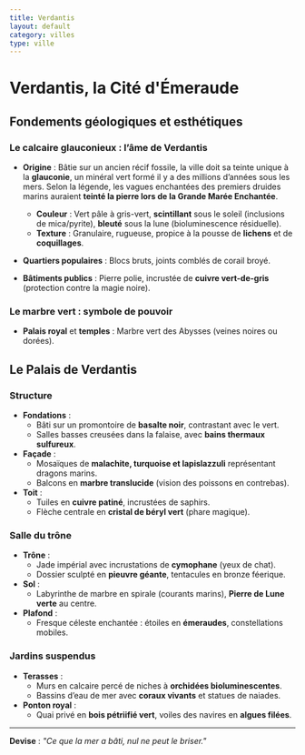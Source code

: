 ```yaml
---
title: Verdantis
layout: default
category: villes
type: ville
---
```


# Verdantis, la Cité d'Émeraude

## Fondements géologiques et esthétiques
### Le calcaire glauconieux : l’âme de Verdantis
- **Origine** :
  Bâtie sur un ancien récif fossile, la ville doit sa teinte unique à la **glauconie**, un minéral vert formé il y a des millions d’années sous les mers. Selon la légende, les vagues enchantées des premiers druides marins auraient **teinté la pierre lors de la Grande Marée Enchantée**.
  - **Couleur** : Vert pâle à gris-vert, **scintillant** sous le soleil (inclusions de mica/pyrite), **bleuté** sous la lune (bioluminescence résiduelle).
  - **Texture** : Granulaire, rugueuse, propice à la pousse de **lichens** et de **coquillages**.

- **Quartiers populaires** : Blocs bruts, joints comblés de corail broyé.
- **Bâtiments publics** : Pierre polie, incrustée de **cuivre vert-de-gris** (protection contre la magie noire).

### Le marbre vert : symbole de pouvoir
  - **Palais royal** et **temples** : Marbre vert des Abysses (veines noires ou dorées).


## Le Palais de Verdantis
### Structure
- **Fondations** :
  - Bâti sur un promontoire de **basalte noir**, contrastant avec le vert.
  - Salles basses creusées dans la falaise, avec **bains thermaux sulfureux**.
- **Façade** :
  - Mosaïques de **malachite, turquoise et lapislazzuli** représentant dragons marins.
  - Balcons en **marbre translucide** (vision des poissons en contrebas).
- **Toit** :
  - Tuiles en **cuivre patiné**, incrustées de saphirs.
  - Flèche centrale en **cristal de béryl vert** (phare magique).

### **Salle du trône**
- **Trône** :
  - Jade impérial avec incrustations de **cymophane** (yeux de chat).
  - Dossier sculpté en **pieuvre géante**, tentacules en bronze féerique.
- **Sol** :
  - Labyrinthe de marbre en spirale (courants marins), **Pierre de Lune verte** au centre.
- **Plafond** :
  - Fresque céleste enchantée : étoiles en **émeraudes**, constellations mobiles.

### **Jardins suspendus**
- **Terasses** :
  - Murs en calcaire percé de niches à **orchidées bioluminescentes**.
  - Bassins d’eau de mer avec **coraux vivants** et statues de naiades.
- **Ponton royal** :
  - Quai privé en **bois pétriifié vert**, voiles des navires en **algues filées**.

---
**Devise** :
*"Ce que la mer a bâti, nul ne peut le briser."*
